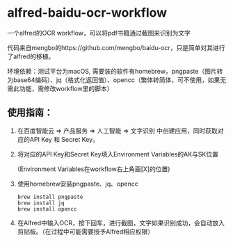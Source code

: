 # alfred-baidu-ocr-workflow

一个alfred的OCR workflow，可以将pdf书籍通过截图来识别为文字

代码来自mengbo的https://github.com/mengbo/baidu-ocr，只是简单对其进行了alfred的移植。

环境依赖：测试平台为macOS, 需要装的软件有homebrew，pngpaste（图片转为base64编码）、jq（格式化返回值）、opencc（繁体转简体，可不使用，如果无需此功能，需修改workflow里的脚本）

## 使用指南：

1. 在百度智能云 => 产品服务 => 人工智能 => 文字识别 中创建应用，同时获取对应的API Key 和 Secret Key。

2. 将对应的API Key和Secret Key填入Environment Variables的AK与SK位置

   (Environment Variables在workflow右上角画[X]的位置)

3. 使用homebrew安装pngpaste、jq、opencc

   ~~~shell
   brew install pngpaste
   brew install jq
   brew install opencc
   ~~~

4. 在Alfred中输入OCR，按下回车，进行截图，文字如果识别成功，会自动放入剪贴板。（在过程中可能需要授予Alfred相应权限）

   